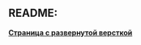 ## README:

[**Страница с развернутой версткой**](https://monster-killer-starting-project.vercel.app/)
